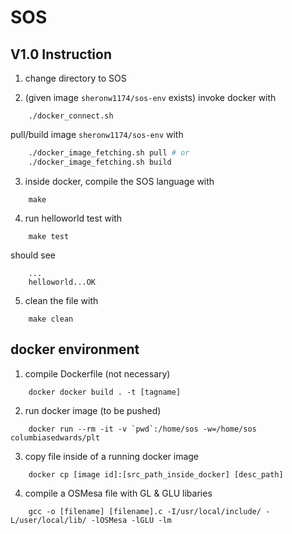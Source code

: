 # SOS

## V1.0 Instruction

1. change directory to SOS

2. (given image `sheronw1174/sos-env` exists) invoke docker with

```
    ./docker_connect.sh
```

pull/build image `sheronw1174/sos-env` with

```sh
    ./docker_image_fetching.sh pull # or
    ./docker_image_fetching.sh build
```

3. inside docker, compile the SOS language with

```
    make
```

4. run helloworld test with

```
    make test
```

should see

```
    ...
    helloworld...OK
```

5. clean the file with

```
    make clean
```

## docker environment

1. compile Dockerfile (not necessary)

```
    docker docker build . -t [tagname]
```

2. run docker image (to be pushed)

```
    docker run --rm -it -v `pwd`:/home/sos -w=/home/sos columbiasedwards/plt
```

3. copy file inside of a running docker image

```
    docker cp [image id]:[src_path_inside_docker] [desc_path]
```

4. compile a OSMesa file with GL & GLU libaries

```
    gcc -o [filename] [filename].c -I/usr/local/include/ -L/user/local/lib/ -lOSMesa -lGLU -lm
```
